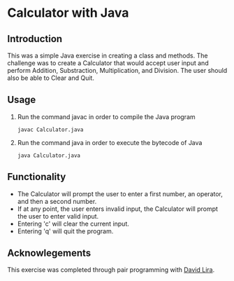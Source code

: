 # Calculator with Java

## Introduction
This was a simple Java exercise in creating a class and methods. The challenge was to create a Calculator that would accept user input and perform Addition, Substraction, Multiplication, and Division. The user should also be able to Clear and Quit.

## Usage 
1. Run the command javac in order to compile the Java program
    ```JS
   javac Calculator.java
    ```
2. Run the command java in order to execute the bytecode of Java
    ```JS
   java Calculator.java
    ```

## Functionality
* The Calculator will prompt the user to enter a first number, an operator, and then a second number.
* If at any point, the user enters invalid input, the Calculator will prompt the user to enter valid input.
* Entering 'c' will clear the current input.
* Entering 'q' will quit the program.

## Acknowlegements
This exercise was completed through pair programming with [David Lira](https://github.com/davidlira1).




